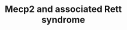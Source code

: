 ---
annotations:
- id: PW:0001251
  parent: regulatory pathway
  type: Pathway Ontology
  value: regulatory pathway pertinent to the brain
- id: PW:0000004
  parent: regulatory pathway
  type: Pathway Ontology
  value: regulatory pathway
authors:
- Fehrhart
- Egonw
- AlexanderPico
- Khanspers
- Elisa
- Teacup
- Mkutmon
- MaintBot
- Eweitz
description: Mecp2 is in many mammals an important regulator of neuronal function
  and development. It affects all cell types, especially neurons but also astrocytes,
  oligodendrocytes, and glial cells. Mecp2 plays an important role in neuronal differentiation,
  maturation, morphology and function and influences synaptic plasticity. Mutations
  impairing the proper function of Mecp2 are mainly associated with the Rett syndrome
  but may also contribute to other neurological disorders like schizophrenia, FASD
  (fetal alcohol syndrome), PPM-X-syndrome, autism, Prader-Will-syndrome, and Angelman-syndrome.
  Dependant on the cofactors Mecp2 acts as an activator or repressor of transcription
  and micro RNA production. It affects RNA splicing and regulates chromatin structure
  together with HP1 and interferes in methylation of DNA (epigenetics). The expression
  of Mecp2 itself is highly regulated by promotor elements, cis-regulatory elements,
  polyadenylation, promotor DNA methylation and miRNA.  The pathway is demonstrated
  for mouse but as the genes are highly conserved in mammals, many of these are valid
  for human, too.
last-edited: 2021-11-23
organisms:
- Mus musculus
redirect_from:
- /index.php/Pathway:WP2910
- /instance/WP2910
revision: null
schema-jsonld:
- '@context': https://schema.org/
  '@id': https://wikipathways.github.io/pathways/WP2910.html
  '@type': Dataset
  creator:
    '@type': Organization
    name: WikiPathways
  description: Mecp2 is in many mammals an important regulator of neuronal function
    and development. It affects all cell types, especially neurons but also astrocytes,
    oligodendrocytes, and glial cells. Mecp2 plays an important role in neuronal differentiation,
    maturation, morphology and function and influences synaptic plasticity. Mutations
    impairing the proper function of Mecp2 are mainly associated with the Rett syndrome
    but may also contribute to other neurological disorders like schizophrenia, FASD
    (fetal alcohol syndrome), PPM-X-syndrome, autism, Prader-Will-syndrome, and Angelman-syndrome.
    Dependant on the cofactors Mecp2 acts as an activator or repressor of transcription
    and micro RNA production. It affects RNA splicing and regulates chromatin structure
    together with HP1 and interferes in methylation of DNA (epigenetics). The expression
    of Mecp2 itself is highly regulated by promotor elements, cis-regulatory elements,
    polyadenylation, promotor DNA methylation and miRNA.  The pathway is demonstrated
    for mouse but as the genes are highly conserved in mammals, many of these are
    valid for human, too.
  keywords:
  - ' mmu-miR-122-5p'
  - A2bp1
  - Ak081227
  - Ak087060
  - Apoc2
  - Arhgef26
  - BCL6
  - Bdnf
  - Brn2
  - Brn3
  - C/EBP
  - CNPase
  - CTCF
  - Cdon
  - Creb1
  - Csrp1
  - Dlx5
  - E2F1
  - Ezh2
  - Fgf2
  - Fgf3
  - Fgf4
  - Fgf5
  - Fut8
  - GABA
  - GAD1
  - Gabrr2
  - Gamt
  - Glutamate
  - Gprin1
  - H3
  - HB1
  - HP1
  - MYT1
  - Mag
  - Mbp
  - Mecp2
  - Mef2c
  - NR1/GRIN1
  - Ncor1
  - Nf1
  - Nrep
  - Oprk1
  - PRPF3
  - REST
  - SP1
  - SP3
  - Sin3a
  - Smc3
  - Sst
  - TAF1
  - TAP1
  - Tet1
  - YB1
  - hnRNP F
  - hnRNP H
  - mmu-miR-130a-3p
  - mmu-miR-130b
  - 'mmu-miR-132-5p '
  - 'mmu-miR-137-5p '
  - mmu-miR-146a-5p
  - mmu-miR-146b-3p
  - mmu-miR-152-5p
  - mmu-miR-184-3p
  - mmu-miR-187-5p
  - 'mmu-miR-193a-5p '
  - 'mmu-miR-199a-3p '
  - mmu-miR-199b-5p
  - mmu-miR-221-5p
  - mmu-miR-222-5p
  - mmu-miR-296-5p
  - mmu-miR-29b-1-5p
  - 'mmu-miR-30a-3p '
  - mmu-miR-329-5p
  - 'mmu-miR-342-3p '
  - mmu-miR-382-3p
  - 'mmu-miR-409-3p '
  - 'mmu-miR-483-5p '
  - mmu-miR-92a-3p
  license: CC0
  name: Mecp2 and associated Rett syndrome
seo: CreativeWork
title: Mecp2 and associated Rett syndrome
wpid: WP2910
---